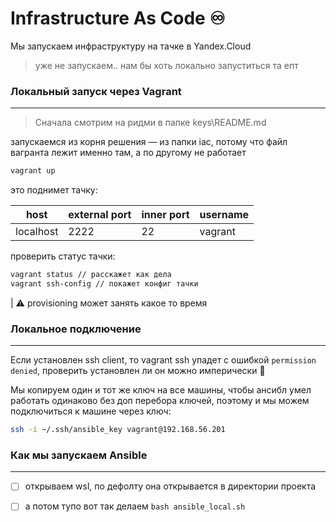 # Infrastructure As Code ♾️

Мы запускаем инфраструктуру на тачке в Yandex.Cloud

> уже не запускаем.. нам бы хоть локально запуститься та епт

### Локальный запуск через Vagrant
----

> Сначала смотрим на ридми в папке keys\README.md

запускаемся из корня решения &mdash; из папки iac, потому что файл вагранта лежит именно там, а по другому не работает

```zsh
vagrant up
```

это поднимет тачку:

|host|external port| inner port|username|
|----|-------------|-----------|--------|
|localhost|   2222 	 |	 22    | vagrant|

проверить статус тачки:
```zsh
vagrant status // расскажет как дела
vagrant ssh-config // покажет конфиг тачки
```

| ⚠️ provisioning может занять какое то время

### Локальное подключение

----

Если установлен ssh client, то vagrant ssh упадет с ошибкой
`permission denied`, проверить установлен ли он можно имперически 🤑

Мы копируем один и тот же ключ на все машины, чтобы ансибл умел работать одинаково без доп перебора ключей, поэтому и мы можем подключиться к машине через ключ:
```zsh
ssh -i ~/.ssh/ansible_key vagrant@192.168.56.201
```

### Как мы запускаем Ansible

----

- [ ] открываем wsl, по дефолту она открывается в директории проекта

- [ ] а потом тупо вот так делаем `bash ansible_local.sh`